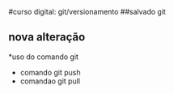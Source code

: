 #curso digital: git/versionamento
##salvado git
## nova alteração 
*uso do comando git 
* comando git push
* comandao git pull
